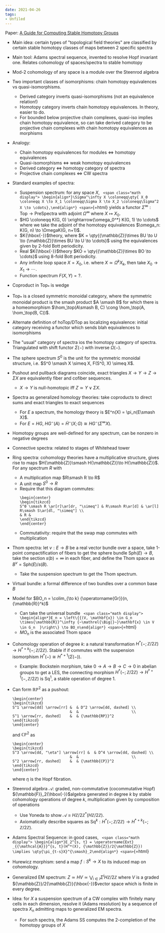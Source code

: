 ```yaml
---
date: 2021-04-26
tags:
- Unfiled
---
```















Paper: [A Guide for Computing Stable Homotopy Groups](https://arxiv.org/abs/1801.07530)

-   Main idea: certain types of "topological field theories" are classified by certain stable homotopy classes of maps between 2 specific spectra

-   Main tool: Adams spectral sequence, invented to resolve Hopf invariant one. Relates cohomology of spaces/spectra to stable homotopy

-   Mod-2 cohomology of any space is a module over the Steenrod algebra

-   Two important classes of isomorphisms: chain homotopy equivalences vs quasi-isomorphisms.

    -   Derived category inverts quasi-isomorphisms (not an equivalence relation!)
    -   Homotopy category inverts chain homotopy equivalences. In theory, easier to do.
    -   For bounded below projective chain complexes, quasi-iso implies chain homotopy equivalence, so can take derived category to be projective chain complexes with chain homotopy equivalences as morphisms

-   Analogy:

    -   Chain homotopy equivalences for modules $\iff$ homotopy equivalences
    -   Quasi-isomorphisms $\iff$ weak homotopy equivalences
    -   Derived category $\iff$ homotopy category of spectra
    -   Projective chain complexes $\iff$ CW spectra

-   Standard examples of spectra:

    -   Suspension spectrum: for any space $X$, `
        <span class="math display">
        \begin{align*}\Sigma^\infty X \coloneqq\qty{ X_0 \coloneqq X \to X_1 \coloneqq\Sigma X \to X_2 \coloneqq\Sigma^2 X \to \cdots},\end{align*}
        <span>`{=html} yields a functor $\Sigma^\infty:\text{Top} \to \text{PreSpectra}$ with adjoint $\Omega^\infty$ where $X \mapsto X_0$.
    -   $HG \coloneqq K(G, 0) \xrightarrow{\omega_0^*} K(G, 1) \to \cdots$ where we take the adjoint of the homotopy equivalences $\omega_n: K(G, n) \to \OmegaK(G, n+1)$.
    -   $K{\hbox{-}}$theory, where $K = \qty{{\mathbb{Z}}\times BU \to U \to {\mathbb{Z}}\times BU \to U \to \cdots}$ using the equivalences given by 2-fold Bott periodicity.
    -   Real $K{\hbox{-}}$theory $KO = \qty{{\mathbb{Z}}\times BO \to \cdots}$ using 8-fold Bott periodicity.
    -   Any infinite loop space $X= X_0$, i.e. where $X \simeq\Omega^k X_k$, then take $X_0 \to X_1 \to \cdots$.
    -   Function spectrum $F(X, Y) = ?$.

-   Coproduct in $\text{Top}_*$ is wedge

-   $\text{Top}_*$ is a closed symmetric monoidal category, where the symmetric monoidal product is the smash product $A \smash B$ for which there is a homeomorphism $\hom_\top(A\smash B, C) \cong \hom_\top(A, \hom_\top(B, C))$.

-   Alternate definition of hoTop/DTop as localizing equivalence: initial category receiving a functor which sends blah equivalences to isomorphisms

-   The "usual" category of spectra ios the homotopy category of spectra. Triangulated with shift functor $\Sigma({-})$ with inverse $\Omega({-})$.

-   The sphere spectrum $S^0$ is the unit for the symmetric monoidal structure, i.e. $S^0 \smash X \simeq X, F(S^0, X) \simeq X$.

-   Pushout and pullback diagrams coincide, exact triangles $X\to Y \to Z \to \Sigma X$ are equivalently fiber and cofiber sequences.

    -   $X\to Y$ is null-homotopic iff $Z \simeq Y \vee \Sigma X$.

-   Spectra as generalized homology theories: take coproducts to direct sums and exact triangles to exact sequences

    -   For $E$ a spectrum, the homology theory is $E^n(X) = \pi_n(E\smash X)$.
    -   For $E = HG$, $HG^{-}(A) = \tilde H^{-}(X; G) \cong HG^{-}(\Sigma^\infty X)$.

-   Homotopy groups are well-defined for any spectrum, can be nonzero in negative degrees

-   Connective spectra: related to stages of Whitehead tower

-   Ring spectra: cohomology theories have a multiplicative structure, gives rise to maps $H{\mathbb{Z}}\smash H{\mathbb{Z}}\to H{\mathbb{Z}}$. For any spectrum $R$ with

    -   A multiplication map $R\smash R \to R$
    -   A unit map $S^0 \to R$
    -   Require that this diagram commutes:
        ```{=tex}
        \begin{center}
        \begin{tikzcd}
        S^0 \smash R \ar[r]\ar[dr, "\simeq"] & R\smash R\ar[d] & \ar[l] R\smash S\ar[dl, "\simeq"] \\
        & R &
        \end{tikzcd}
        \end{center}
        ```
    -   Commutativity: require that the swap map commutes with multiplication

-   Thom spectra: let $\nu: E\to B$ be a real vector bundle over a space, take 1-point compactification of fibers to get the sphere bundle $\text{Sph}(E) \to B$, take the section $s(b) = \infty$ in each fiber, and define the Thom space as $B^\nu = \text{Sph}(E)/s(B)$.

    -   Take the suspension spectrum to get the Thom spectrum.

-   Virtual bundle: a formal difference of two bundles over a common base $B$

-   Model for $BO_n = \colim_{\to k} {\operatorname{Gr}}(n, {\mathbb{R}}^k)$

    -   Can take the universal bundle `
        <span class="math display">
        \begin{align*}E_n = \left\{{(V, \mathbf{x}) \in G_n \times{\mathbb{R}}^\infty {~\mathrel{\Big|}~}\mathbf{x} \in V \in G_n  }\right\} \to BO_n\end{align*}
        <span>`{=html}
    -   $MO_n$ is the associated Thom space

-   Cohomology operation of degree $k$: a natural transformation $H^*({-}; {\mathbb{Z}}/2{\mathbb{Z}}) \to H^{*+k}({-}; {\mathbb{Z}}/2{\mathbb{Z}})$. Stable if if commutes with the suspension isomorphism $H^*({-}) \cong H^{*+1}(\Sigma({-}))$.

    -   Example: Bockstein morphism, take $0\to A \to B \to C \to 0$ in abelian groups to get a LES, the connecting morphism $H^*({-}; {\mathbb{Z}}/2{\mathbb{Z}}) \to H^{*+1}({-}, {\mathbb{Z}}/2{\mathbb{Z}})$ is $\text{Sq}^1$, a stable operation of degree 1.

-   Can form ${\mathbb{RP}}^2$ as a pushout:

    ```{=tex}
    \begin{center}
    \begin{tikzcd}
    S^1 \arrow[dd] \arrow[rr] &  & D^2 \arrow[dd, dashed] \\
                              &  &                        \\
    S^1 \arrow[rr, dashed]    &  & {\mathbb{RP}}^2                 
    \end{tikzcd}
    \end{center}
    ```
    and ${\mathbb{CP}}^2$ as

    ```{=tex}
    \begin{center}
    \begin{tikzcd}
    S^3 \arrow[dd, "\eta"] \arrow[rr] &  & D^4 \arrow[dd, dashed] \\
                              &  &                        \\
    S^2 \arrow[rr, dashed]    &  & {\mathbb{CP}}^2                 
    \end{tikzcd}
    \end{center}
    ```
    where $\eta$ is the Hopf fibration.

-   Steenrod algebra ${\mathcal{A}}$: graded, non-commutative (cocommutative Hopf) ${\mathbb{F}}_2{\hbox{-}}$algebra generated in degree $k$ by stable cohomology operations of degree $k$, multiplication given by composition of operations

    -   Use Yoneda to show ${\mathcal{A}}\cong H{\mathbb{Z}}/2{\mathbb{Z}}^*(H{\mathbb{Z}}/2{\mathbb{Z}})$.
    -   Axiomatically describe squares as $\text{Sq}^k: H^*({-}; {\mathbb{Z}}/2{\mathbb{Z}}) \to H^{*+k}({-}; {\mathbb{Z}}/2{\mathbb{Z}})$.

-   Adams Spectral Sequence: in good cases, `
    <span class="math display">
    \begin{align*}E_2^{s, t} = \operatorname{Ext} _{{\mathcal{A}}}^{s, t}(H^*(X), {\mathbb{Z}}/2{\mathbb{Z}}) \implies \qty{\pi_{t-s}X}^{\smash}_2\end{align*}
    <span>`{=html}

-   Hurewicz morphism: send a map $f: S^k \to X$ to its induced map on cohomology.

-   Generalized EM spectrum: $Z \simeq HV \simeq\bigvee_{i\in I} \Sigma^i H{\mathbb{Z}}/2{\mathbb{Z}}$ where $V$ is a graded ${\mathbb{Z}}/2{\mathbb{Z}}{\hbox{-}}$vector space which is finite in every degree.

-   Idea: for $X$ a suspension spectrum of a CW complex with finitely many cells in each dimension, resolve it (Adams resolution) by a sequence of spectra $X_n$ admitting maps to generalized EM spectra.

    -   For such spectra, the Adams SS computes the 2-completion of the homotopy groups of $X$

